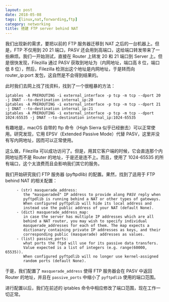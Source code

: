 ```yaml
---
layout: post
date: 2018-05-08
tags: [linux,nat,forwarding,ftp]
category: networking
title: 搭建 FTP server behind NAT
---
```


我们出现新的需求，要把以前的 FTP 服务器迁移到 NAT 之后的一台机器上。但是，FTP 不仅用到 20 21 端口，PASV 还会用到高端口，这给端口转发带来了一些麻烦。我们一开始测试，直接在 Router 上转发 20 和 21 端口到 Server 上。但是很快发现，Filezilla 通过 PASV 获取到地址为（内网地址，端口高 8 位，端口低 8 位），然后，Filezilla 检测出这个地址是内网地址，于是转而向 router_ip:port 发包，这自然是不会得到结果的。

此时我们去网上找了找资料，找到了一个很粗暴的方法：
```shell
iptables -A PREROUTING -i external_interface -p tcp -m tcp --dport 20 -j DNAT --to-destination internal_ip:20
iptables -A PREROUTING -i external_interface -p tcp -m tcp --dport 21 -j DNAT --to-destination internal_ip:21
iptables -A PREROUTING -i external_interface -p tcp -m tcp --dport 1024:65535 -j DNAT --to-destination internal_ip:1024-65535
```


有趣地是，macOS 自带的 ftp 命令（High Sierra 似乎已经删去）可以正常使用。研究发现，它用 EPSV（Extended Passive Mode）代替 PASV，这里并没有写内网地址，因而可以正常使用。

这么做，Filezilla 可以成功访问了。但是，用其它客户端的时候，它会直连那个内网地址而不是 Router 的地址，于是还是连不上。而且，使用了 1024-65535 的所有端口，这个太浪费而且会影响我们其它的服务。

我们开始研究我们 FTP 服务器 (pyftpdlib) 的配置。果然，找到了适用于 FTP behind NAT 的相关配置：
```
     - (str) masquerade_address:
        the "masqueraded" IP address to provide along PASV reply when
        pyftpdlib is running behind a NAT or other types of gateways.
        When configured pyftpdlib will hide its local address and
        instead use the public address of your NAT (default None).
     - (dict) masquerade_address_map:
        in case the server has multiple IP addresses which are all
        behind a NAT router, you may wish to specify individual
        masquerade_addresses for each of them. The map expects a
        dictionary containing private IP addresses as keys, and their
        corresponding public (masquerade) addresses as values.
     - (list) passive_ports:
        what ports the ftpd will use for its passive data transfers.
        Value expected is a list of integers (e.g. range(60000, 65535)).
        When configured pyftpdlib will no longer use kernel-assigned
        random ports (default None).
```

于是，我们配置了 `masquerade_address` 使得 FTP 服务器会在 PASV 中返回 Router 的地址，并且在 `passive_ports` 中缩小了 `pyftpdlib` 使用的端口范围。

进行配置以后，我们在前述的 iptables 命令中相应修改了端口范围，现在工作一切正常。
